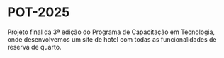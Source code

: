 # POT-2025
Projeto final da 3ª edição do Programa de Capacitação em Tecnologia, onde desenvolvemos um site de hotel com todas as funcionalidades de reserva de quarto.
